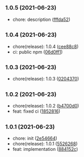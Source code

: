 ## <small>1.0.5 (2021-06-23)</small>

* chore: description ([fffda52](https://github.com/simonecorsi/fine/commit/fffda52))



## <small>1.0.4 (2021-06-23)</small>

* chore(release): 1.0.4 ([cee88c8](https://github.com/simonecorsi/fine/commit/cee88c8))
* ci: public npm ([06d0ff1](https://github.com/simonecorsi/fine/commit/06d0ff1))



## <small>1.0.3 (2021-06-23)</small>

* chore(release): 1.0.3 ([0204370](https://github.com/simonecorsi/fine/commit/0204370))



## <small>1.0.2 (2021-06-23)</small>

* chore(release): 1.0.2 ([b4700d0](https://github.com/simonecorsi/fine/commit/b4700d0))
* feat: fixed ci ([1852816](https://github.com/simonecorsi/fine/commit/1852816))



## <small>1.0.1 (2021-06-23)</small>

* chore: init ([2e54664](https://github.com/simonecorsi/fine/commit/2e54664))
* chore(release): 1.0.1 ([5526268](https://github.com/simonecorsi/fine/commit/5526268))
* feat: implementation ([884152c](https://github.com/simonecorsi/fine/commit/884152c))



